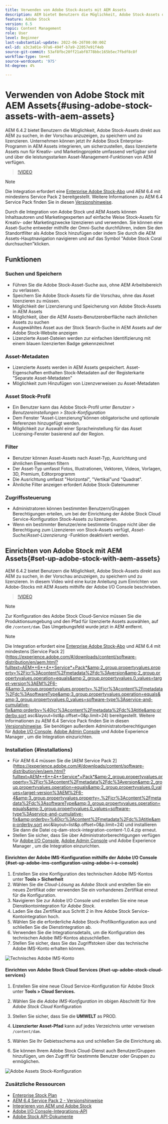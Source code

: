 ```yaml
---
title: Verwenden von Adobe Stock-Assets mit AEM Assets
description: AEM bietet Benutzern die Möglichkeit, Adobe Stock-Assets direkt aus AEM zu suchen, in der Vorschau anzuzeigen, zu speichern und zu lizenzieren. Unternehmen können jetzt ihr Adobe Stock Enterprise-Programm in AEM Assets integrieren, um sicherzustellen, dass lizenzierte Assets nun für Kreativ- und Marketingprojekte umfassend verfügbar sind und über die leistungsstarken Asset-Management-Funktionen von AEM verfügen.
feature: Adobe Stock
version: 6.5
topic: Content Management
role: User
level: Beginner
last-substantial-update: 2022-06-26T00:00:00Z
exl-id: a3c3a01e-97a6-494f-b7a9-22057e91f4eb
source-git-commit: 53af8fbc20ff21abf8778bbc165b5ec7fbdf8c8f
workflow-type: tm+mt
source-wordcount: '975'
ht-degree: 4%

---
```


# Verwenden von Adobe Stock mit AEM Assets{#using-adobe-stock-assets-with-aem-assets}

AEM 6.4.2 bietet Benutzern die Möglichkeit, Adobe Stock-Assets direkt aus AEM zu suchen, in der Vorschau anzuzeigen, zu speichern und zu lizenzieren. Unternehmen können jetzt ihr Adobe Stock Enterprise-Programm in AEM Assets integrieren, um sicherzustellen, dass lizenzierte Assets nun für Kreativ- und Marketingprojekte umfassend verfügbar sind und über die leistungsstarken Asset-Management-Funktionen von AEM verfügen.

>[!VIDEO](https://video.tv.adobe.com/v/24678?quality=12&learn=on)

>[!NOTE]
>
>Die Integration erfordert eine [Enterprise Adobe Stock-Abo](https://landing.adobe.com/en/na/products/creative-cloud/ctir-4625-stock-for-enterprise/index.html) und AEM 6.4 mit mindestens Service Pack 2 bereitgestellt. Weitere Informationen zu AEM 6.4 Service Pack finden Sie in diesen [Versionshinweise](https://helpx.adobe.com/de/experience-manager/6-4/release-notes/sp-release-notes.html).

Durch die Integration von Adobe Stock und AEM Assets können Inhaltsautoren und Marketingexperten auf einfache Weise Stock-Assets für Kreativ- oder Marketingzwecke lizenzieren und verwenden. Sie können eine Asset-Suche entweder mithilfe der Omni-Suche durchführen, indem Sie den Standortfilter als Adobe Stock hinzufügen oder indem Sie durch die AEM Assets-Hauptnavigation navigieren und auf das Symbol &quot;Adobe Stock Coral durchsuchen&quot;klicken.

## Funktionen

### Suchen und Speichern

* Führen Sie die Adobe Stock-Asset-Suche aus, ohne AEM Arbeitsbereich zu verlassen.
* Speichern Sie Adobe Stock-Assets für die Vorschau, ohne das Asset lizenzieren zu müssen.
* Möglichkeit der Lizenzierung und Speicherung von Adobe Stock-Assets in AEM Assets
* Möglichkeit, über die AEM Assets-Benutzeroberfläche nach ähnlichen Assets zu suchen
* Ausgewähltes Asset aus der Stock Search-Suche in AEM Assets auf der Adobe Stock-Website anzeigen
* Lizenzierte Asset-Dateien werden zur einfachen Identifizierung mit einem blauen lizenzierten Badge gekennzeichnet

### Asset-Metadaten

* Lizenzierte Assets werden in AEM Assets gespeichert. Asset-Eigenschaften enthalten Stock-Metadaten auf der Registerkarte &quot;Separate Asset-Metadaten&quot;
* Möglichkeit zum Hinzufügen von Lizenzverweisen zu Asset-Metadaten

### Asset Stock-Profil

* Ein Benutzer kann das Adobe Stock-Profil unter *Benutzer > Benutzereinstellungen > Stock-Konfiguration*
* Dem Fenster &quot;Asset-Lizenzierung&quot;können obligatorische und optionale Referenzen hinzugefügt werden.
* Möglichkeit zur Auswahl einer Spracheinstellung für das Asset Licensing-Fenster basierend auf der Region.

### Filter

* Benutzer können Asset-Assets nach Asset-Typ, Ausrichtung und ähnlichen Elementen filtern
* Der Asset-Typ umfasst Fotos, Illustrationen, Vektoren, Videos, Vorlagen, 3D, Premium, Editorprogramm
* Die Ausrichtung umfasst &quot;Horizontal&quot;, &quot;Vertikal&quot;und &quot;Quadrat&quot;.
* Ähnliche Filter anzeigen erfordert Adobe Stock-Dateinummer

### Zugriffssteuerung

* Administratoren können bestimmten Benutzern/Gruppen Berechtigungen erteilen, um bei der Einrichtung der Adobe Stock Cloud Service-Konfiguration Stock-Assets zu lizenzieren.
* Wenn ein bestimmter Benutzer/eine bestimmte Gruppe nicht über die Berechtigung zum Lizenzieren von Stock-Assets verfügt, *Asset-Suche/Asset-Lizenzierung* -Funktion deaktiviert werden.

## Einrichten von Adobe Stock mit AEM Assets{#set-up-adobe-stock-with-aem-assets}

AEM 6.4.2 bietet Benutzern die Möglichkeit, Adobe Stock-Assets direkt aus AEM zu suchen, in der Vorschau anzuzeigen, zu speichern und zu lizenzieren. In diesem Video wird eine kurze Anleitung zum Einrichten von Adobe-Stocks mit AEM Assets mithilfe der Adobe I/O Console beschrieben.

>[!VIDEO](https://video.tv.adobe.com/v/25043?quality=12&learn=on)

>[!NOTE]
>
>Zur Konfiguration des Adobe Stock Cloud-Service müssen Sie die Produktionsumgebung und den Pfad für lizenzierte Assets auswählen, auf die `/content/dam`. Das Umgebungsfeld wurde jetzt in AEM entfernt.

>[!NOTE]
>
>Die Integration erfordert eine [Enterprise Adobe Stock-Abo](https://landing.adobe.com/en/na/products/creative-cloud/ctir-4625-stock-for-enterprise/index.html) und AEM 6.4 mit mindestens [Service Pack 2](https://experience.adobe.com/#/downloads/content/software-distribution/en/aem.html?fulltext=AEM*+6*+4*+Service*+Pack*&amp;2_group.propertyvalues.property=%2Fjcr%3Acontent%2Fmetadata%2Fdc%3Aversion&amp;2_group.propertyvalues.operation=equals&amp;2_group.propertyvalues.0_values=target-version%3AEM%2F6-4&amp;3_group.propertyvalues.property=.%2Fjcr%3Acontent%2Fmetadata%2Fdc%3AsoftwareType&amp;3_group.propertyvalues.operation=equals&amp;3_group.propertyvalues.0_values=software-type%3Aservice-and-cumulative-fix&amp;orderby=%40jcr%3Acontent%2Fmetadata%2Fdc%3Atitle&amp;orderby.sort asc&amp;layout=list&amp;p.offset=0&amp;p.limit=24) bereitgestellt. Weitere Informationen zu AEM 6.4 Service Pack finden Sie in diesen [Versionshinweise](https://helpx.adobe.com/de/experience-manager/6-4/release-notes/sp-release-notes.html). Sie benötigen außerdem Administratorberechtigungen für [Adobe I/O Console](https://console.adobe.io/), [Adobe Admin Console](https://adminconsole.adobe.com/) und Adobe Experience Manager , um die Integration einzurichten.

### Installation {#installations}

* Für AEM 6.4 müssen Sie die [AEM Service Pack 2](https://experience.adobe.com/#/downloads/content/software-distribution/en/aem.html?fulltext=AEM*+6*+4*+Service*+Pack*&amp;2_group.propertyvalues.property=%2Fjcr%3Acontent%2Fmetadata%2Fdc%3Aversion&amp;2_group.propertyvalues.operation=equals&amp;2_group.propertyvalues.0_values=target-version%3AEM%2F6-4&amp;3_group.propertyvalues.property=.%2Fjcr%3Acontent%2Fmetadata%2Fdc%3AsoftwareType&amp;3_group.propertyvalues.operation=equals&amp;3_group.propertyvalues.0_values=software-type%3Aservice-and-cumulative-fix&amp;orderby=%40jcr%3Acontent%2Fmetadata%2Fdc%3Atitle&amp;orderby.sort asc&amp;layout=list&amp;p.offset=0&amp;p.limit=24) und installieren Sie dann die Datei cq-dam-stock-integration-content-1.0.4.zip erneut.
* Stellen Sie sicher, dass Sie über Administratorberechtigungen verfügen für [Adobe I/O Console](https://console.adobe.io/), [Adobe Admin Console](https://adminconsole.adobe.com/) und Adobe Experience Manager , um die Integration einzurichten.

#### Einrichten der Adobe IMS-Konfiguration mithilfe der Adobe I/O Console {#set-up-adobe-ims-configuration-using-adobe-i-o-console}

1. Erstellen Sie eine Konfiguration des technischen Adobe IMS-Kontos unter **Tools > Sicherheit**
2. Wählen Sie die *Cloud-Lösung* as *Adobe Stock* und erstellen Sie ein neues Zertifikat oder verwenden Sie ein vorhandenes Zertifikat erneut für die Konfiguration.
3. Navigieren Sie zur Adobe I/O Console und erstellen Sie eine neue Dienstkontointegration für *Adobe Stock*.
4. Laden Sie das Zertifikat aus Schritt 2 in Ihre Adobe Stock Service-Kontointegration hoch.
5. Wählen Sie die erforderliche Adobe Stock-Profilkonfiguration aus und schließen Sie die Dienstintegration ab.
6. Verwenden Sie die Integrationsdetails, um die Konfiguration des technischen Adobe IMS-Kontos abzuschließen.
7. Stellen Sie sicher, dass Sie das Zugriffstoken über das technische Adobe IMS-Konto erhalten können.

![Technisches Adobe IMS-Konto](assets/screen_shot_2018-10-22at12219pm.png)

#### Einrichten von Adobe Stock Cloud Services {#set-up-adobe-stock-cloud-services}

1. Erstellen Sie eine neue Cloud Service-Konfiguration für Adobe Stock unter **Tools > Cloud Services.**
2. Wählen Sie die *Adobe IMS-Konfiguration* im obigen Abschnitt für Ihre *Adobe Stock Cloud* Konfiguration

3. Stellen Sie sicher, dass Sie die **UMWELT** as PROD.
4. **Lizenzierter Asset-Pfad** kann auf jedes Verzeichnis unter verweisen `/content/dam`.
5. Wählen Sie Ihr Gebietsschema aus und schließen Sie die Einrichtung ab.
6. Sie können Ihrem Adobe Stock Cloud-Dienst auch Benutzer/Gruppen hinzufügen, um den Zugriff für bestimmte Benutzer oder Gruppen zu ermöglichen.

![Adobe Assets Stock-Konfiguration](assets/screen_shot_2018-10-22at12425pm.png)

### Zusätzliche Ressourcen

* [Enterprise Stock Plan](https://landing.adobe.com/en/na/products/creative-cloud/ctir-4625-stock-for-enterprise/index.html)
* [AEM 6.4 Service Pack 2 - Versionshinweise](https://experienceleague.adobe.com/docs/experience-manager-65/release-notes/release-notes.html?lang=de)
* [Integrieren von AEM und Adobe Stock](https://experienceleague.adobe.com/docs/experience-manager-65/assets/using/aem-assets-adobe-stock.html)
* [Adobe I/O Console-Integrations-API](https://www.adobe.io/apis/cloudplatform/console/authentication/gettingstarted.html)
* [Adobe Stock API-Dokumente](https://www.adobe.io/apis/creativecloud/stock/docs.html)
